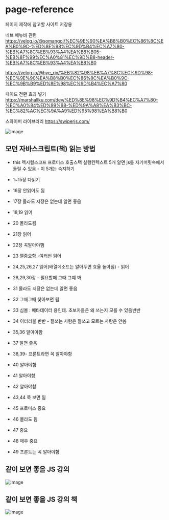 # page-reference
페이지 제작에 참고할 사이트 저장용

네브 메뉴바 관련
https://velog.io/@somangoi/%EC%9E%90%EA%B8%B0%EC%86%8C%EA%B0%9C-%ED%8E%98%EC%9D%B4%EC%A7%80-%EB%A7%8C%EB%93%A4%EA%B8%B05-%EB%8F%99%EC%A0%81%EC%9D%B8-header-%EB%A7%8C%EB%93%A4%EA%B8%B0

https://velog.io/@hye_rin/%EB%82%98%EB%A7%8C%EC%9D%98-%EC%9E%90%EA%B8%B0%EC%86%8C%EA%B0%9C-%EC%9B%B9%ED%8E%98%EC%9D%B4%EC%A7%80

페이드 전환 효과 넣기
https://marshallku.com/dev/%ED%8E%98%EC%9D%B4%EC%A7%80-%EC%A0%84%ED%99%98-%ED%9A%A8%EA%B3%BC-%EC%82%AC%EC%9A%A9%ED%95%98%EA%B8%B0

스와이퍼 라이브러리
https://swiperjs.com/

![image](https://github.com/user-attachments/assets/ea25d5d3-efd0-4ae9-8b39-9cae813c96dd)

## 모던 자바스크립트(책) 읽는 방법
- this 렉시컬스코프 프로미스 호출스택 실행컨텍스트 5개 알면 js를 자기머릿속에서 돌릴 수 있음 - 이 5개는 숙지하기

- 1~15장 다읽기
- 16장 안읽어도 됨
- 17장 몰라도 지장은 없는데 알면 좋음
- 18,19 읽어
- 20 몰라도됨
- 21장 읽어
- 22장 꼭알아야햄
- 23 젤중요함 -여러번 읽어
- 24,25,26,27 읽어(배열메소드는 알아두면 효율 높아짐) - 읽어
- 28,29,30장 - 필요할때 그때 그떄 봐
- 31 몰라도 지장은 없는데 알면 좋음
- 32 그때그때 찾아보면 됨
- 33 심볼 : 메타데이터 용인데. 초보자들은 왜 쓰는지 모를 수 있음반반
- 34 이터러블 반반 - 잘쓰는 사람은 잘쓰고 모르는 사람은 안씀
- 35,36 알아야함
- 37 알면 좋음
- 38,39- 프론트라면 꼭 알아야함
- 40 알아야함
- 41 알아야함
- 42 알아야함
- 43,44 쭉 보면 됨
- 45 프로미스 중요
- 46 몰라도 됨
- 47 중요
- 48 매우 중요
- 49 프론트는 꼭 알아야함

## 같이 보면 좋을 JS 강의
![image](https://github.com/user-attachments/assets/1f2bea3e-e984-4640-9b06-0927873a9257)

## 같이 보면 좋을 JS 강의 책
![image](https://github.com/user-attachments/assets/b50accee-4c59-4cc1-861d-671c9cc65089)
